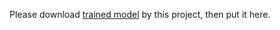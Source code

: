 Please download [trained model](https://github.com/DetectionTeamUCAS/Models/R2CNN_Faster-RCNN_Tensorflow) by this project, then put it here.